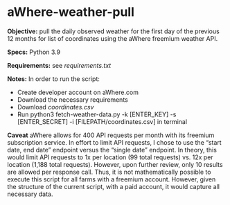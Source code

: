 # aWhere-weather-pull
**Objective:** pull the daily observed weather for the first day of the previous 12 months for list of coordinates using the aWhere freemium weather API. 

**Specs:** Python 3.9

**Requirements:** see _requirements.txt_

**Notes:**
In order to run the script:
- Create developer account on aWhere.com
- Download the necessary requirements
- Download _coordinates.csv_
- Run python3 fetch-weather-data.py -k [ENTER_KEY] -s [ENTER_SECRET] -i [FILEPATH/coordinates.csv] in terminal

**Caveat**
aWhere allows for 400 API requests per month with its freemium subscription service. In effort to limit API requests, I chose to use the “start date, end date” endpoint versus the “single date” endpoint. In theory, this would limit API requests to 1x per location (99 total requests) vs. 12x per location (1,188 total requests). However, upon further review, only 10 results are allowed per response call. Thus, it is not mathematically possible to execute this script for all farms with a freemium account. However, given the structure of the current script, with a paid account, it would capture all necessary data. 
